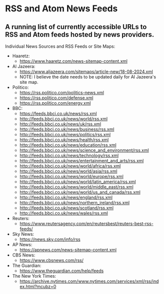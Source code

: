 # RSS and Atom News Feeds
A running list of currently accessible URLs to RSS and Atom feeds hosted by news providers.
----
Individual News Sources and RSS Feeds or Site Maps:
- Haaretz:
    - https://www.haaretz.com/news-sitemap-content.xml
- Al Jazeera:
    - https://www.aljazeera.com/sitemaps/article-new/18-08-2024.xml
    - NOTE: I believe the date needs to be updated daily for Al Jazeera's site map.
- Politico:
    - https://rss.politico.com/politics-news.xml
    - https://rss.politico.com/defense.xml
    - https://rss.politico.com/energy.xml
- BBC:
    - https://feeds.bbci.co.uk/news/rss.xml
    - http://feeds.bbci.co.uk/news/world/rss.xml
    - http://feeds.bbci.co.uk/news/uk/rss.xml
    - http://feeds.bbci.co.uk/news/business/rss.xml
    - http://feeds.bbci.co.uk/news/politics/rss.xml
    - http://feeds.bbci.co.uk/news/health/rss.xml
    - http://feeds.bbci.co.uk/news/education/rss.xml
    - http://feeds.bbci.co.uk/news/science_and_environment/rss.xml
    - http://feeds.bbci.co.uk/news/technology/rss.xml
    - http://feeds.bbci.co.uk/news/entertainment_and_arts/rss.xml
    - http://feeds.bbci.co.uk/news/world/africa/rss.xml
    - http://feeds.bbci.co.uk/news/world/asia/rss.xml
    - http://feeds.bbci.co.uk/news/world/europe/rss.xml
    - http://feeds.bbci.co.uk/news/world/latin_america/rss.xml
    - http://feeds.bbci.co.uk/news/world/middle_east/rss.xml
    - http://feeds.bbci.co.uk/news/world/us_and_canada/rss.xml
    - http://feeds.bbci.co.uk/news/england/rss.xml
    - http://feeds.bbci.co.uk/news/northern_ireland/rss.xml
    - http://feeds.bbci.co.uk/news/scotland/rss.xml
    - http://feeds.bbci.co.uk/news/wales/rss.xml
- Reuters:
    - https://www.reutersagency.com/en/reutersbest/reuters-best-rss-feeds/
- Sky News:
    - https://news.sky.com/info/rss
- AP News:
    - https://apnews.com/news-sitemap-content.xml
- CBS News:
    - https://www.cbsnews.com/rss/
- The Guardian:
    - https://www.theguardian.com/help/feeds
- The New York Times:
    - https://archive.nytimes.com/www.nytimes.com/services/xml/rss/index.html?mcubz=0 
 
 
